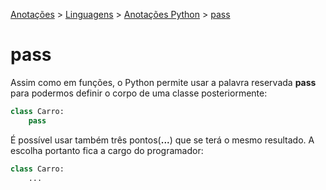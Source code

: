 <link rel="stylesheet" type="text/css" href="../../CSS/dark-theme.css">

[Anotações](../../) > [Linguagens](../Index.md) > [Anotações Python](./Index.md) > [pass](./PassClass.md)

# pass

Assim como em funções, o Python permite usar a palavra reservada **pass** para podermos definir o corpo de uma classe posteriormente:

```python
class Carro:
    pass
```

É possível usar também três pontos(**...**) que se terá o mesmo resultado. A escolha portanto fica a cargo do programador:

```python
class Carro:
    ...
```